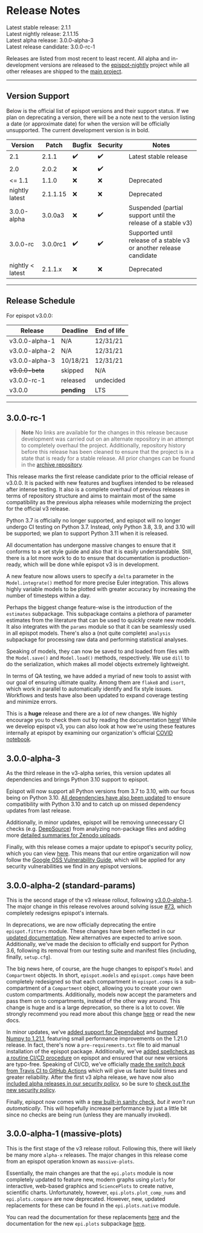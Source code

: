 # Release Notes

Latest stable release: 2.1.1\
Latest nightly release: 2.1.1.15\
Latest alpha release: 3.0.0-alpha-3\
Latest release candidate: 3.0.0-rc-1

Releases are listed from most recent to least recent. All alpha and in-development versions are released to the [epispot-nightly](https://pypi.org/project/epispot-nightly/) project while all other releases are shipped to the [main project](https://pypi.org/project/epispot/).

---

## Version Support

Below is the official list of epispot versions and their support status. If we plan on deprecating a version, there will be a note next to the version listing a date (or approximate date) for when the version will be officially unsupported. The current development version is in bold.

| Version | Patch | Bugfix | Security | Notes |
| ------- | ----- | ------ | -------- | ----- |
| 2.1   | 2.1.1 | ✔️ | ✔️ | Latest stable release |
| 2.0   | 2.0.2 | :x: | ✔️ |
| <= 1.1   | 1.1.0 | :x: | :x: | Deprecated |
| nightly latest   | 2.1.1.15 | :x: | :x: | Deprecated |
| 3.0.0-alpha | 3.0.0a3 | :x: | ✔️ | Suspended (partial support until the release of a stable v3) |
| 3.0.0-rc | 3.0.0rc1 | ✔️ | ✔️ | Supported until release of a stable v3 or another release candidate |
| nightly < latest  | 2.1.1.x | :x: | :x: | Deprecated |

---

## Release Schedule

For epispot v3.0.0:

| Release | Deadline | End of life |
| ------- | ------- | ----------- |
| v3.0.0-alpha-1 | N/A | 12/31/21 |
| v3.0.0-alpha-2 | N/A | 12/31/21 |
| v3.0.0-alpha-3 | 10/18/21 | 12/31/21 |
| ~~v3.0.0-beta~~ | skipped | N/A |
| v3.0.0-rc-1 | released | undecided |
| v3.0.0 | **pending** | LTS |

---

## 3.0.0-rc-1

> **Note**
> No links are available for the changes in this release because development was carried out on an alternate repository in an attempt to completely overhaul the project.
> Additionally, repository history before this release has been cleaned to ensure that the project is in a state that is ready for a stable release.
> All prior changes can be found in the [archive repository](https://github.com/epispot/epispot-archive).

This release marks the first release candidate prior to the official release of v3.0.0.
It is packed with new features and bugfixes intended to be released after intense testing.
It also is a complete overhaul of previous releases in terms of repository structure and aims to maintain most of the same compatibility as the previous alpha releases while modernizing the project for the official v3 release.

Python 3.7 is officially no longer supported, and epispot will no longer undergo CI testing on Python 3.7.
Instead, only Python 3.8, 3.9, and 3.10 will be supported; we plan to support Python 3.11 when it is released.

All documentation has undergone massive changes to ensure that it conforms to a set style guide and also that it is easily understandable.
Still, there is a lot more work to do to ensure that documentation is production-ready, which will be done while epispot v3 is in development.

A new feature now allows users to specify a `delta` parameter in the `Model.integrate()` method for more precise Euler integration.
This allows highly variable models to be plotted with greater accuracy by increasing the number of timesteps within a day.

Perhaps the biggest change feature-wise is the introduction of the `estimates` subpackage.
This subpackage contains a plethora of parameter estimates from the literature that can be used to quickly create new models.
It also integrates with the `params` module so that it can be seamlessly used in all epispot models.
There's also a (not quite complete) `analysis` subpackage for processing raw data and performing statistical analyses.

Speaking of models, they can now be saved to and loaded from files with the `Model.save()` and `Model.load()` methods, respectively.
We use `dill` to do the serialization, which makes all model objects extremely lightweight.

In terms of QA testing, we have added a myriad of new tools to assist with our goal of ensuring ultimate quality.
Among them are `flake8` and `isort`, which work in parallel to automatically identify and fix style issues.
Workflows and tests have also been updated to expand coverage testing and minimize errors.

This is a **huge** release and there are a *lot* of new changes.
We highly encourage you to check them out by reading the documentation [here](https://epispot.github.io/epispot/en/latest/)!
While we develop epispot v3, you can also look at how we're using these features internally at epispot by examining our organization's official [COVID notebook](https://covid-notebook.herokuapp.com).

## 3.0.0-alpha-3

As the third release in the v3-alpha series, this version updates all dependencies and brings Python 3.10 support to epispot.

Epispot will now support all Python versions from 3.7 to 3.10, with our focus being on Python 3.10. [All dependencies have also  been updated](https://github.com/epispot/epispot/pull/113) to ensure compatibility with Python 3.10 and to catch up on missed dependency updates from last release.

Additionally, in minor updates, epispot will be removing unnecessary CI checks (e.g. [DeepSource](https://github.com/epispot/epispot/commit/6119238737e088aceecb99c9bcfc57644f5c322f)) from analyzing non-package files and adding more [detailed summaries for Zenodo uploads](https://github.com/epispot/epispot/commit/95c99a82050e3ed20bdd73567e1d36b6c38bc766/).

Finally, with this release comes a major update to epispot's security policy, which you can view [here](https://github.com/epispot/epispot/blob/master/SECURITY.md). This means that our entire organization will now follow the [Google OSS Vulnerability Guide](https://github.com/google/oss-vulnerability-guide), which will be applied for any security vulnerabilities we find in any epispot versions.

## 3.0.0-alpha-2 (standard-params)

This is the second stage of the v3 release rollout, following [v3.0.0-alpha-1](#300-alpha-1-massive-plots). The major change in this release revolves around solving issue [#73](https://github.com/epispot/epispot/issues/73), which completely redesigns epispot's internals.

In deprecations, we are now officially deprecating the entire `epispot.fitters` module. These changes have been reflected in our [updated documentation](https://epispot.github.io/epispot/en/v3.0.0-alpha-2/fitters.html). New alternatives are expected to arrive soon. Additionally, we've made the decision to officially end support for Python 3.6, following its removal from our testing suite and manifest files (including, finally, `setup.cfg`).

The big news here, of course, are the huge changes to epispot's `Model` and `Compartment` objects. In short, `epispot.models` and `epispot.comps` have been completely redesigned so that each compartment in `epispot.comps` is a sub-compartment of a `Compartment` object, allowing you to create your own custom compartments. Additionally, models now accept the parameters and pass them on to compartments, instead of the other way around. This change is huge and is a large deprecation, so there is a lot to cover. We strongly recommend you read more about this change [here](https://github.com/epispot/epispot/issues/73) or read the new docs.

In minor updates, we've [added support for Dependabot](https://github.com/epispot/epispot/issues/79) and [bumped Numpy to 1.21.1](https://github.com/epispot/epispot/commit/2fb5eff59c3b9d77f22b6dd1f95d34a9ac1bce6c#diff-9a3d09936710783b0cc2e50f54f8cc456be41c432647337fcf9a9391a9e81b98), featuring small performance improvements on the 1.21.0 release. In fact, there's now a `pre-requirements.txt` file to aid manual installation of the epispot package. Additionally, we've [added spellcheck as a routine CI/CD procedure](https://github.com/epispot/epispot/pull/92) on epispot and ensured that our new versions are typo-free. Speaking of CI/CD, we've officially [made the switch *back* from Travis CI to GitHub Actions](https://github.com/epispot/epispot/pull/93) which will give us faster build times and greater reliability. After the first v3 alpha release, we have now also [included alpha releases in our security policy](https://github.com/epispot/epispot/commit/43449d362eab94444a808fb6cedf6f04caee6cf0), so be sure to [check out the new security policy](https://github.com/epispot/epispot/blob/master/SECURITY.md).

Finally, epispot now comes with a
[new built-in sanity check](https://github.com/epispot/epispot/commit/71a70a040b8c60a77e038eb1edee0dda785798ef#diff-3bd065e1fc4a45ad5e94ee148eaf369a81d39db0c3ad4847b0d7323e4fe16a71),
*but it won't run automatically*. This will hopefully increase performance by just a little bit since no checks are being run (unless they are manually invoked).

## 3.0.0-alpha-1 (massive-plots)

This is the first stage of the v3 release rollout. Following this, there will likely be many more `alpha-x` releases. The major changes in this release come from an epispot operation known as `massive-plots`.

Essentially, the main changes are that the `epi.plots` module is now completely updated to feature new, modern graphs using `plotly` for interactive, web-based graphics and `SciencePlots` to create native, scientific charts. Unfortunately, however, `epi.plots.plot_comp_nums` and `epi.plots.compare` are now deprecated. However, new, updated replacements for these can be found in the `epi.plots.native` module.

You can read the documentation for these replacements [here](https://epispot.github.io/epispot/en/v3.0.0-alpha-1/plots/native.html) and the documentation for the new `epi.plots` subpackage [here](https://epispot.github.io/epispot/en/v3.0.0-alpha-1/plots/index.html).
